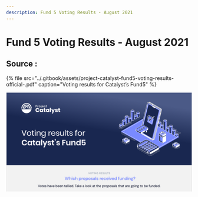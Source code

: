 ```yaml
---
description: Fund 5 Voting Results - August 2021
---
```


# Fund 5 Voting Results - August 2021

## Source :

{% file src="../.gitbook/assets/project-catalyst-fund5-voting-results-official-.pdf" caption="Voting results for Catalyst’s Fund5" %}

![Which proposals received funding ?](../.gitbook/assets/00.png)



